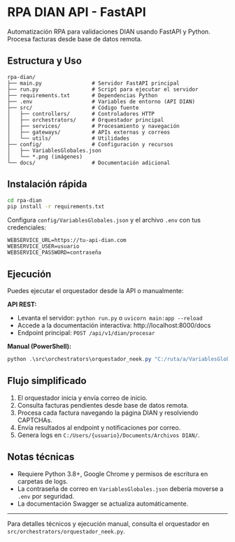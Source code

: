 

# RPA DIAN API - FastAPI

Automatización RPA para validaciones DIAN usando FastAPI y Python. Procesa facturas desde base de datos remota.

## Estructura y Uso

```
rpa-dian/
├── main.py                # Servidor FastAPI principal
├── run.py                 # Script para ejecutar el servidor
├── requirements.txt       # Dependencias Python
├── .env                   # Variables de entorno (API DIAN)
├── src/                   # Código fuente
│   ├── controllers/       # Controladores HTTP
│   ├── orchestrators/     # Orquestador principal
│   ├── services/          # Procesamiento y navegación
│   ├── gateways/          # APIs externas y correos
│   └── utils/             # Utilidades
├── config/                # Configuración y recursos
│   ├── VariablesGlobales.json
│   └── *.png (imágenes)
└── docs/                  # Documentación adicional
```

## Instalación rápida

```bash
cd rpa-dian
pip install -r requirements.txt
```

Configura `config/VariablesGlobales.json` y el archivo `.env` con tus credenciales:

```
WEBSERVICE_URL=https://tu-api-dian.com
WEBSERVICE_USER=usuario
WEBSERVICE_PASSWORD=contraseña
```

## Ejecución

Puedes ejecutar el orquestador desde la API o manualmente:

**API REST:**
- Levanta el servidor: `python run.py` o `uvicorn main:app --reload`
- Accede a la documentación interactiva: http://localhost:8000/docs
- Endpoint principal: `POST /api/v1/dian/procesar`

**Manual (PowerShell):**
```powershell
python .\src\orchestrators\orquestador_neek.py "C:/ruta/a/VariablesGlobales.json"
```

## Flujo simplificado

1. El orquestador inicia y envía correo de inicio.
2. Consulta facturas pendientes desde base de datos remota.
3. Procesa cada factura navegando la página DIAN y resolviendo CAPTCHAs.
4. Envía resultados al endpoint y notificaciones por correo.
5. Genera logs en `C:/Users/{usuario}/Documents/Archivos DIAN/`.

## Notas técnicas

- Requiere Python 3.8+, Google Chrome y permisos de escritura en carpetas de logs.
- La contraseña de correo en `VariablesGlobales.json` debería moverse a `.env` por seguridad.
- La documentación Swagger se actualiza automáticamente.

---
Para detalles técnicos y ejecución manual, consulta el orquestador en `src/orchestrators/orquestador_neek.py`.